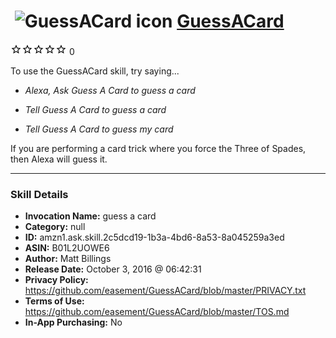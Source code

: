 # &nbsp;<img src="skill_icon" alt="GuessACard icon" width="36"> [GuessACard](http://alexa.amazon.com/#skills/amzn1.ask.skill.2c5dcd19-1b3a-4bd6-8a53-8a045259a3ed)
![0 stars](../../images/ic_star_border_black_18dp_1x.png)![0 stars](../../images/ic_star_border_black_18dp_1x.png)![0 stars](../../images/ic_star_border_black_18dp_1x.png)![0 stars](../../images/ic_star_border_black_18dp_1x.png)![0 stars](../../images/ic_star_border_black_18dp_1x.png) 0

To use the GuessACard skill, try saying...

* *Alexa, Ask Guess A Card to guess a card*

* *Tell Guess A Card to guess a card*

* *Tell Guess A Card to guess my card*

If you are performing a card trick where you force the Three of Spades, then Alexa will guess it.

***

### Skill Details

* **Invocation Name:** guess a card
* **Category:** null
* **ID:** amzn1.ask.skill.2c5dcd19-1b3a-4bd6-8a53-8a045259a3ed
* **ASIN:** B01L2UOWE6
* **Author:** Matt Billings
* **Release Date:** October 3, 2016 @ 06:42:31
* **Privacy Policy:** https://github.com/easement/GuessACard/blob/master/PRIVACY.txt
* **Terms of Use:** https://github.com/easement/GuessACard/blob/master/TOS.md
* **In-App Purchasing:** No
